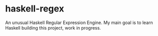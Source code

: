 # haskell-regex
An unusual Haskell Regular Expression Engine. 
My main goal is to learn Haskell building this project, work in progress.